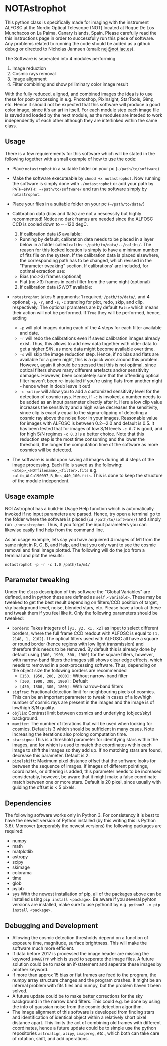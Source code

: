 # NOTAstrophot
This python class is specifically made for imaging with the instrument ALFOSC at the Nordic Optical Telescope (NOT) located at Roque De Los Munchacos on La Palma, Canary islands, Spain. Please carefully read the this instructions page in order to successfully run this piece of software. Any problems related to running the code should be added as a github debug or directed to Nicholas Jannsen (email: nej@not.iac.es).

The Software is seperated into 4 modules performing 
  1. Image reduction 
  2. Cosmic rays removal
  3. Image alignment
  4. Filter combining and show priliminary color image result 
  
With the fully reduced, aligned, and combined images the idea is to use these for post-processing in e.g. Photoshop, PixInsight, StarTools, Gimp, etc. Hence it should not be expected that this software will produce a good color image, since it's an art in itself. For each module step each image file is saved and loaded by the next module, as the modules are inteded to work independently of each other although they are interlinked within the same class. 

Usage
---
There is a few requierements for this software which will be stated in the following together with a small example of how to use the code:
  - Place `notastrophot` in a suitable folder on your pc (`~/path/to/software`)
  - Make the software executeable by `chmod +x notastrophot`. Now running the software is simply done with `./notastrophot` or add your path by `PATH=$PATH: ~/path/to/software/` and run the software simply by `notastrophot`.
  - Place your files in a suitable folder on your pc (`~/path/to/data/`)
  - Calibration data (bias and flats) are not a nescessity but highly recommented!  Notice no dark frames are needed since the ALFOSC CCD is cooled down to ~ -120 degC.
    1. If calibration data *IS* available: 
      - Running by default, calibration data needs to be placed in a layer below in a folder called `calibs`: `~/path/to/data/../calibs/`. The reason for this locked location is simply to have a minimum number of fits file on the system. If the calibration data is placed elsewhere, the corresponding path has to be changed, which revised in the "Parameter tweaking" section. If calibrations' are included, for optimal exraction use:
      - Bias (no.>3) frames (optional) 
      - Flat (no.>3) frames in each filter from the same night (optional)

    2. If calibration data *IS NOT* available: 
  - `notastrophot` takes 5 arguments: 1 required; `/path/to/data/`, and 4 optional; `-p`, `-r`, and `-s`, `-c` standing for plot, redo, skip, and clip, respectively. The optional pramaters are by default `False` which means their action will not be performed. If `True` they will be performed, hence, adding
    - `-p` will plot images during each of the 4 steps for each filter available and date.
    - `-r` will redo the calibrations even if saved calibration images already exist. Thus, this allows to add new data together with older data to get a higher S/N, as more data might become available over time. 
    - `-s` will skip the image reduction step. Hence, if no bias and flats are available for a given night, this is a quick work around this problem. However, again it should be stressed that this is not optimal, since optical filters shows many different artefacts and/or sensitivity damages. However, been completely sure that the offending optical filter haven't been re-installed if you're using flats from another night - hence when in doub leave it out!
    - `-c <clip>` will allow you to add a customized sensitivity level for the detection of cosmic rays. Hence, if `-c` is invoked, a number needs to be added as an input parameter directly after it. Here a low clip value increases the sensitivity and a high value decreases the sensitivity, since clip is exactly equal to the sigma-clipping of detecting a cosmic ray above the noise floor in your images. Reasonable value for images with ALFOSC is between 0.2--2.0 and default is 0.5. It has been tested that for images of low S/N levels `-c 0.7` is good, and for high S/N regimes `-c 0.3` is a better choice. Note that this reduction step is the most time consuming and the lower the threshold, the longer the computation time of the software as more cosmics will be detected.
  - The software is build upon saving all images during all 4 steps of the image processing. Each file is saved as the following: `<step>_<NOTfilename>_<filter>.fits` e.g. `calib_ALCa190097_B_Bes_440_100.fits`. This is done to keep the structure of the module independent.

Usage example
---
NOTAstrophot has a build-in Usage Help function which is automatically invoked if no input parameters are parsed. Hence, try open a terminal go to the folder where the software is placed (`cd /path/to/software/`) and simply run `./notastrophot`. Thus, if you forget the input parameters you can likewise easily find help from the command line.  

As an usage example, lets say you have acquiered 4 images of M1 from the same night in R, G, B, and Halp, and that you only want to see the cosmic removal and final image plotted. The following will do the job from a terminal and plot the results:
```
notastrophot -p -r -c 1.0 /path/to/m1/
```
Parameter tweaking
---
Under the `class` description of this software the "Global Variables" are defined, and in python these are defined as `self.<variable>`. These may be tweaked to get the best result depending on filters/CCD position of target, sky background level, noise, blended stars, etc. Please have a look at these and tweak them if you feel like it. Only the following parameters should be tweaked:
  - `borders`: Takes integers of `[y1, y2, x1, x2]` as input to select different borders, where the full frame CCD readout with ALFOSC is equal to `[1, 2148, 1, 2102]`. The optical filters used with ALFOSC all have a square or round border (hence regions with low light transmission) and therefore this needs to be removed. By default this is already done by default using `[300, 1900, 300, 1900]` for the square filters, however, with narrow-band filters the images still shows clear edge effects, which needs to removed in a post-processing software. Thus, depending on the object size the following borders are recommended
    - `[150, 1950, 200, 2000]` : Without narrow-band filter
    - `[300, 1900, 300, 1900]` : Defualt
    - `[450, 1800, 300, 1800]` : With narrow-band filters  
  - `sigfrac`: Fractional detection limit for neighbouring pixels of cosmics. This can be an important parameter to tweak in cases of a low/high number of cosmic rays are present in the images and the image is of low/high S/N quality.
  - `objlim`: Contrast limit between cosmics and underlying (object/sky) background. 
  - `maxiter`: The number of iterations that will be used when looking for cosmics. Default is 3 which should be sufficient in many cases. Note increasing the iterations also prolong computation time.
  - `starsigma`: This is a threshold parameter for identifying stars within the images, and for which is used to match the coordinates within each image to shift the images so they add up. If no matching stars are found, decrease this parameter. Default is 2.
- `pixelshift`: Maximum pixel distance offset that the software looks for between the sequence of images. If images of different pointings, coordinates, or dithering is added, this parameter needs to be increased considerably, however, be aware that it might make a false coordinate match between one or more stars. Default is 20 pixel, since usually with guiding the offset is < 5 pixels.   
  
Dependencies
---
The following software works only in Python 3. For consistency it is best to have the newest version of Python installed (by this writing this is Python 3.6). Moreover (preperably the newest versions) the following packages are required:
  - numpy
  - math
  - matplotlib
  - astropy
  - scipy
  - skimage
  - colorama
  - time
  - glob
  - pylab
  - sys
With the newest installation of pip, all of the packages above can be installed using `pip install <package>`. Be aware if you several pyhton versions are installed, make sure to use python3 by e.g. `python3 -m pip install <package>`.

Debugging and Development
---
- Allowing the cosmic detection thresholds depend on a function of exposure time, magnitude, surface brightness. This will make the software much more efficient. 
- If data before 2017 is processed the image header are missing the keyword `IMAGETYP` which is used to seperate the image files. A future solution could be to make an if-statement and seperate these images by another keyword.
- If more than approx 15 bias or flat frames are feed to the program, the numpy array structure changes and the program crashes. It might be an internal problem with fits files and numpy, but the problem haven't been solved.
- A future update could be to make better corrections for the sky background in the narrow band filters. This could e.g. be done by using the info of gaussian noise from the cosmic detection algorithm.
- The image alignment of this software is developed from finding stars and identification of identical object within a relatively short pixel distance apart. This limits the act of combining old frames with different coordinates, hence a future update could be to simple use the python repositories `astroalign`, `alipy`, `imagereg`, etc., which both can take care of rotation, shift, and add operations.

